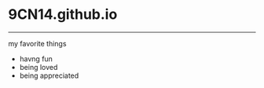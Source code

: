 # 9CN14.github.io
-----------------
my favorite things
- havng fun
- being loved
- being appreciated

